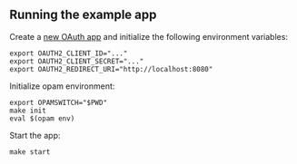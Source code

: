 ## Running the example app

Create a [new OAuth app][gh-oauth-app] and initialize the following environment
variables:

    export OAUTH2_CLIENT_ID="..."
    export OAUTH2_CLIENT_SECRET="..."
    export OAUTH2_REDIRECT_URI="http://localhost:8080"

Initialize opam environment:

    export OPAMSWITCH="$PWD"
    make init
    eval $(opam env)

Start the app:

    make start

[gh-oauth-app]: https://github.com/settings/developers

